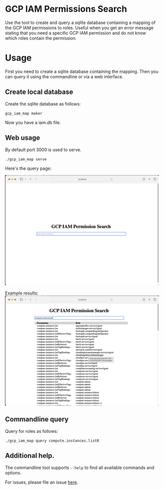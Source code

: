 # GCP IAM Permissions Search

Use the tool to create and query a sqlite database containing a mapping of the 
GCP IAM permissions to roles.  Useful when you get an error message stating
that you need a specific GCP IAM permission and do not know which roles contain
the permission.

# Usage

First you need to create a sqlite database containing the mapping.  Then you can query
it using the commandline or via a web interface.

## Create local database

Create the sqlite database as follows:


```
gcp_iam_map maker
```

Now you have a iam.db file.


## Web usage

By default port 3000 is used to serve.
```
./gcp_iam_map serve
```

Here's the query page:

![Image](./docs/1.png)

Example results:
![Image](./docs/2.png)


## Commandline query

Query for roles as follows:

```
./gcp_iam_map query compute.instances.listR
```

## Additional help.

The commandline tool supports ```--help``` to find all available commands and options.

For issues, please file an issue [here](https://github.com/google/gcp_iam_map/issues).